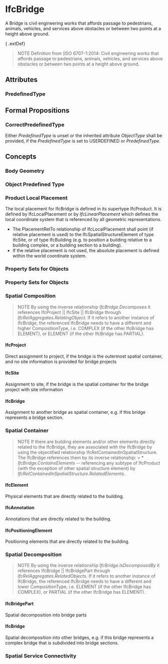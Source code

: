 # IfcBridge

A Bridge is civil engineering works that affords passage to pedestrians, animals, vehicles, and services above obstacles or between two points at a height above ground.

{ .extDef}
> NOTE  Definition from [ISO 6707-1:2014:
> Civil engineering works that affords passage to pedestrians, animals, vehicles, and services above obstacles or between two points at a height above ground.

## Attributes

### PredefinedType


## Formal Propositions

### CorrectPredefinedType
Either _PredefinedType_ is unset or the inherited attribute _ObjectType_ shall be provided, if the _PredefinedType_ is set to USERDEFINED or _PredefinedType_.

## Concepts

### Body Geometry

### Object Predefined Type

### Product Local Placement

The local placement for IfcBridge is defined in its supertype IfcProduct. It is defined by IfcLocalPlacement or by _IfcLinearPlacement_ which defines the local coordinate system that is referenced by all geometric representations.

* The PlacementRelTo relationship of IfcLocalPlacement shall point (if relative placement is used) to the IfcSpatialStructureElement of type IfcSite, or of type IfcBuilding (e.g. to position a building relative to a building complex, or a building section to a building).
* If the relative placement is not used, the absolute placement is defined within the world coordinate system.

### Property Sets for Objects



### Property Sets for Objects



### Spatial Composition

> NOTE  By using the inverse relationship _IfcBridge.Decomposes_ it references IfcProject || IfcSite || IfcBridge through _IfcRelAggregates.RelatingObject_. If it refers to another instance of IfcBridge, the referenced IfcBridge needs to have a different and higher CompositionType, i.e. COMPLEX (if the other IfcBridge has ELEMENT), or ELEMENT (if the other IfcBridge has PARTIAL).

#### IfcProject

Direct assignment to project, if the bridge is the outermost spatial container, and no site information is provided for bridge projects

#### IfcSite

Assignment to site, if the bridge is the spatial container for the bridge project with site information

#### IfcBridge

Assignment to another bridge as spatial container, e.g. if this bridge represents a bridge section.

### Spatial Container

> NOTE  If there are building elements and/or other elements directly related to the IfcBridge, they are associated with the IfcBridge by using the objectified relationship IfcRelContainedInSpatialStructure. The IfcBridge references them by its inverse relationship: > *  _IfcBridge.ContainsElements_ -- referencing any subtype of IfcProduct (with the exception of other spatial structure element) by _IfcRelContainedInSpatialStructure.RelatedElements_.

#### IfcElement

Physical elements that are directly related to the building.

#### IfcAnnotation

Annotations that are directly related to the building.

#### IfcPositioningElement

Positioning elements that are directly related to the building.

### Spatial Decomposition

> NOTE  By using the inverse relationship _IfcBridge.IsDecomposedBy_ it references IfcBridge || IfcBridgePart through _IfcRelAggregates.RelatedObjects_. If it refers to another instance of IfcBridge, the referenced IfcBridge needs to have a different and lower CompositionType, i.e. ELEMENT (if the other IfcBridge has COMPLEX), or PARTIAL (if the other IfcBridge has ELEMENT).

#### IfcBridgePart

Spatial decomposition into bridge parts

#### IfcBridge

Spatial decomposition into other bridges, e.g. if this bridge represents a complex bridge that is subdivided into bridge sections.

### Spatial Service Connectivity



